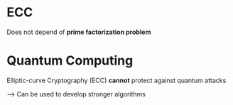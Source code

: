 
# ECC

Does not depend of **prime factorization problem**

# Quantum Computing

Elliptic-curve Cryptography (ECC) **cannot** protect against quantum attacks

--> Can be used to develop stronger algorithms